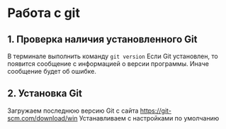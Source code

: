 # Работа с git

## 1. Проверка наличия установленного Git
В терминале выполнить команду `git version`
Если Git установлен, то появится сообщение с информацией о версии программы. Иначе сообщение будет об ошибке.

## 2. Установка Git
Загружаем последнюю версию Git с сайта https://git-scm.com/download/win
Устанавливаем с настройками по умолчанию